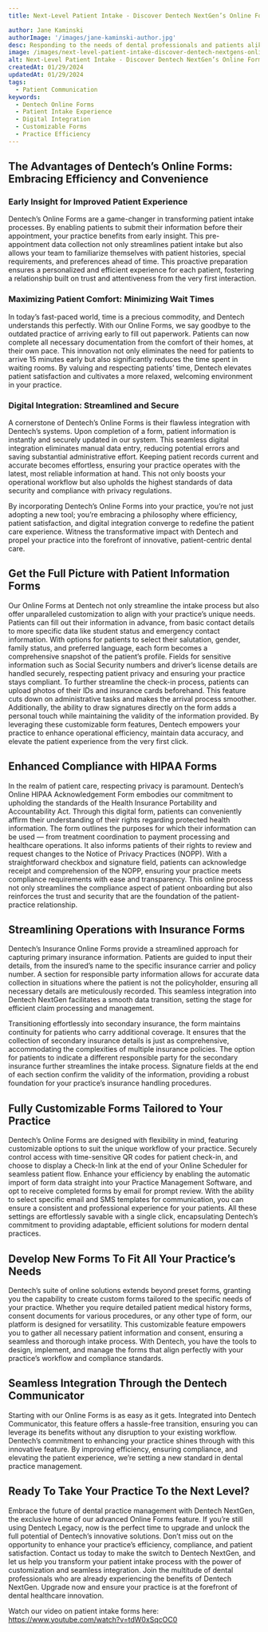 ```yaml
---
title: Next-Level Patient Intake - Discover Dentech NextGen’s Online Forms

author: Jane Kaminski
authorImage: '/images/jane-kaminski-author.jpg'
desc: Responding to the needs of dental professionals and patients alike, we are thrilled to introduce Dentech’s Online Forms—a highly requested feature designed to dramatically improve your patient intake experience! Meticulously crafted to enhance the efficiency of your practice’s operations and the satisfaction of your patients, our new feature set simplifies the patient intake process and fortifies compliance with ease. From customizable patient information forms that gather detailed data securely to the streamlined collection of insurance details and HIPAA acknowledgments, our solutions are engineered to support your practice’s unique needs. In this blog, we will explore the powerful capabilities of Dentech’s Online Forms and how they are revolutionizing patient check-ins, data management, and overall practice workflow.
image: /images/next-level-patient-intake-discover-dentech-nextgens-online-forms.webp
alt: Next-Level Patient Intake - Discover Dentech NextGen’s Online Forms
createdAt: 01/29/2024
updatedAt: 01/29/2024
tags:
  - Patient Communication
keywords:
  - Dentech Online Forms
  - Patient Intake Experience
  - Digital Integration
  - Customizable Forms
  - Practice Efficiency
---
```


## The Advantages of Dentech’s Online Forms: Embracing Efficiency and Convenience

### Early Insight for Improved Patient Experience

Dentech’s Online Forms are a game-changer in transforming patient intake processes. By enabling patients to submit their information before their appointment, your practice benefits from early insight. This pre-appointment data collection not only streamlines patient intake but also allows your team to familiarize themselves with patient histories, special requirements, and preferences ahead of time. This proactive preparation ensures a personalized and efficient experience for each patient, fostering a relationship built on trust and attentiveness from the very first interaction.

### Maximizing Patient Comfort: Minimizing Wait Times

In today’s fast-paced world, time is a precious commodity, and Dentech understands this perfectly. With our Online Forms, we say goodbye to the outdated practice of arriving early to fill out paperwork. Patients can now complete all necessary documentation from the comfort of their homes, at their own pace. This innovation not only eliminates the need for patients to arrive 15 minutes early but also significantly reduces the time spent in waiting rooms. By valuing and respecting patients’ time, Dentech elevates patient satisfaction and cultivates a more relaxed, welcoming environment in your practice.

### Digital Integration: Streamlined and Secure

A cornerstone of Dentech’s Online Forms is their flawless integration with Dentech’s systems. Upon completion of a form, patient information is instantly and securely updated in our system. This seamless digital integration eliminates manual data entry, reducing potential errors and saving substantial administrative effort. Keeping patient records current and accurate becomes effortless, ensuring your practice operates with the latest, most reliable information at hand. This not only boosts your operational workflow but also upholds the highest standards of data security and compliance with privacy regulations.

By incorporating Dentech’s Online Forms into your practice, you’re not just adopting a new tool; you’re embracing a philosophy where efficiency, patient satisfaction, and digital integration converge to redefine the patient care experience. Witness the transformative impact with Dentech and propel your practice into the forefront of innovative, patient-centric dental care.

## Get the Full Picture with Patient Information Forms

Our Online Forms at Dentech not only streamline the intake process but also offer unparalleled customization to align with your practice’s unique needs. Patients can fill out their information in advance, from basic contact details to more specific data like student status and emergency contact information. With options for patients to select their salutation, gender, family status, and preferred language, each form becomes a comprehensive snapshot of the patient’s profile. Fields for sensitive information such as Social Security numbers and driver’s license details are handled securely, respecting patient privacy and ensuring your practice stays compliant. To further streamline the check-in process, patients can upload photos of their IDs and insurance cards beforehand. This feature cuts down on administrative tasks and makes the arrival process smoother. Additionally, the ability to draw signatures directly on the form adds a personal touch while maintaining the validity of the information provided. By leveraging these customizable form features, Dentech empowers your practice to enhance operational efficiency, maintain data accuracy, and elevate the patient experience from the very first click.

## Enhanced Compliance with HIPAA Forms

In the realm of patient care, respecting privacy is paramount. Dentech’s Online HIPAA Acknowledgement Form embodies our commitment to upholding the standards of the Health Insurance Portability and Accountability Act. Through this digital form, patients can conveniently affirm their understanding of their rights regarding protected health information. The form outlines the purposes for which their information can be used — from treatment coordination to payment processing and healthcare operations. It also informs patients of their rights to review and request changes to the Notice of Privacy Practices (NOPP). With a straightforward checkbox and signature field, patients can acknowledge receipt and comprehension of the NOPP, ensuring your practice meets compliance requirements with ease and transparency. This online process not only streamlines the compliance aspect of patient onboarding but also reinforces the trust and security that are the foundation of the patient-practice relationship.

## Streamlining Operations with Insurance Forms

Dentech’s Insurance Online Forms provide a streamlined approach for capturing primary insurance information. Patients are guided to input their details, from the insured’s name to the specific insurance carrier and policy number. A section for responsible party information allows for accurate data collection in situations where the patient is not the policyholder, ensuring all necessary details are meticulously recorded. This seamless integration into Dentech NextGen facilitates a smooth data transition, setting the stage for efficient claim processing and management.

Transitioning effortlessly into secondary insurance, the form maintains continuity for patients who carry additional coverage. It ensures that the collection of secondary insurance details is just as comprehensive, accommodating the complexities of multiple insurance policies. The option for patients to indicate a different responsible party for the secondary insurance further streamlines the intake process. Signature fields at the end of each section confirm the validity of the information, providing a robust foundation for your practice’s insurance handling procedures.

## Fully Customizable Forms Tailored to Your Practice

Dentech’s Online Forms are designed with flexibility in mind, featuring customizable options to suit the unique workflow of your practice. Securely control access with time-sensitive QR codes for patient check-in, and choose to display a Check-In link at the end of your Online Scheduler for seamless patient flow. Enhance your efficiency by enabling the automatic import of form data straight into your Practice Management Software, and opt to receive completed forms by email for prompt review. With the ability to select specific email and SMS templates for communication, you can ensure a consistent and professional experience for your patients. All these settings are effortlessly savable with a single click, encapsulating Dentech’s commitment to providing adaptable, efficient solutions for modern dental practices.

## Develop New Forms To Fit All Your Practice’s Needs

Dentech’s suite of online solutions extends beyond preset forms, granting you the capability to create custom forms tailored to the specific needs of your practice. Whether you require detailed patient medical history forms, consent documents for various procedures, or any other type of form, our platform is designed for versatility. This customizable feature empowers you to gather all necessary patient information and consent, ensuring a seamless and thorough intake process. With Dentech, you have the tools to design, implement, and manage the forms that align perfectly with your practice’s workflow and compliance standards.

## Seamless Integration Through the Dentech Communicator

Starting with our Online Forms is as easy as it gets. Integrated into Dentech Communicator, this feature offers a hassle-free transition, ensuring you can leverage its benefits without any disruption to your existing workflow. Dentech’s commitment to enhancing your practice shines through with this innovative feature. By improving efficiency, ensuring compliance, and elevating the patient experience, we’re setting a new standard in dental practice management.

## Ready To Take Your Practice To the Next Level?

Embrace the future of dental practice management with Dentech NextGen, the exclusive home of our advanced Online Forms feature. If you’re still using Dentech Legacy, now is the perfect time to upgrade and unlock the full potential of Dentech’s innovative solutions. Don’t miss out on the opportunity to enhance your practice’s efficiency, compliance, and patient satisfaction. Contact us today to make the switch to Dentech NextGen, and let us help you transform your patient intake process with the power of customization and seamless integration. Join the multitude of dental professionals who are already experiencing the benefits of Dentech NextGen. Upgrade now and ensure your practice is at the forefront of dental healthcare innovation.

Watch our video on patient intake forms here: https://www.youtube.com/watch?v=tdW0xSqcOC0

